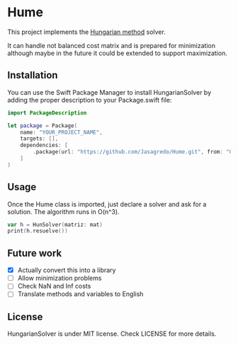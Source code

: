 # Hume

This project implements the [Hungarian method](https://en.wikipedia.org/wiki/Hungarian_algorithm) solver.

It can handle not balanced cost matrix and is prepared for minimization although maybe in the future it could be extended to support maximization.

## Installation

You can use the Swift Package Manager to install HungarianSolver by adding the proper description to your Package.swift file:

```swift
import PackageDescription

let package = Package(
    name: "YOUR_PROJECT_NAME",
    targets: [],
    dependencies: [
        .package(url: "https://github.com/Jasagredo/Hume.git", from: "0.0.2"),
    ]
)
```

## Usage

Once the Hume class is imported, just declare a solver and ask for a solution. The algorithm runs in O(n^3).

```swift
var h = HunSolver(matriz: mat)
print(h.resuelve())
```

## Future work

- [x] Actually convert this into a library
- [ ] Allow minimization problems
- [ ] Check NaN and Inf costs
- [ ] Translate methods and variables to English

## License

HungarianSolver is under MIT license. Check LICENSE for more details.
